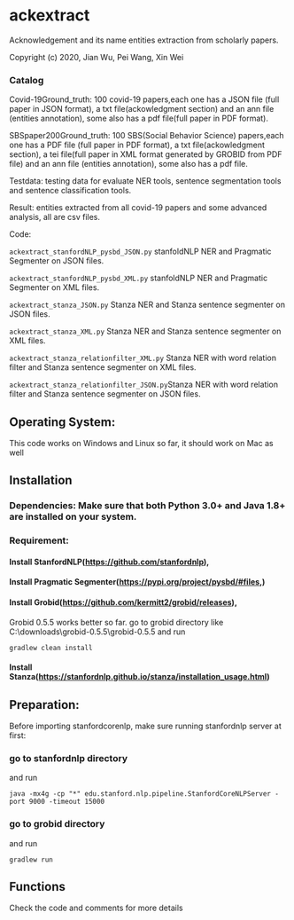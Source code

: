 # ackextract
Acknowledgement and its name entities extraction from scholarly papers.

Copyright (c) 2020, Jian Wu, Pei Wang, Xin Wei
### Catalog
Covid-19Ground_truth: 100 covid-19 papers,each one has a JSON file (full paper in JSON format), a txt file(ackowledgment section) and an ann file (entities annotation), some also has a pdf file(full paper in PDF format).

SBSpaper200Ground_truth: 100 SBS(Social Behavior Science) papers,each one has a PDF file (full paper in PDF format), a txt file(ackowledgment section), a tei file(full paper in XML format generated by GROBID from PDF file) and an ann file (entities annotation), some also has a pdf file.

Testdata: testing data for evaluate NER tools, sentence segmentation tools and sentence classification tools.

Result: entities extracted from all covid-19 papers and some advanced analysis, all are csv files.

Code: 

```ackextract_stanfordNLP_pysbd_JSON.py``` stanfoldNLP NER and Pragmatic Segmenter on JSON files.

```ackextract_stanfordNLP_pysbd_XML.py``` stanfoldNLP NER and Pragmatic Segmenter on XML files.

```ackextract_stanza_JSON.py``` Stanza NER and Stanza sentence segmenter on JSON files.

```ackextract_stanza_XML.py``` Stanza NER and Stanza sentence segmenter on XML files.

```ackextract_stanza_relationfilter_XML.py``` Stanza NER with word relation filter and Stanza sentence segmenter on XML files.

```ackextract_stanza_relationfilter_JSON.py```Stanza NER with word relation filter and Stanza sentence segmenter on JSON files.






## Operating System: 
This code works on Windows and Linux so far, it should work on Mac as well

## Installation
### Dependencies: Make sure that both Python 3.0+ and Java 1.8+ are installed on your system. 
### Requirement: 
#### Install StanfordNLP(https://github.com/stanfordnlp),
#### Install Pragmatic Segmenter(https://pypi.org/project/pysbd/#files,) 
#### Install Grobid(https://github.com/kermitt2/grobid/releases), 
Grobid 0.5.5 works better so far.
go to grobid directory like C:\downloads\grobid-0.5.5\grobid-0.5.5
and run 
```
gradlew clean install
```
#### Install Stanza(https://stanfordnlp.github.io/stanza/installation_usage.html)

## Preparation:
Before importing stanfordcorenlp, make sure running stanfordnlp server at first: 
### go to stanfordnlp directory
and run 
```
java -mx4g -cp "*" edu.stanford.nlp.pipeline.StanfordCoreNLPServer -port 9000 -timeout 15000
```
### go to grobid directory
and run
```
gradlew run
```
## Functions
Check the code and comments for more details
